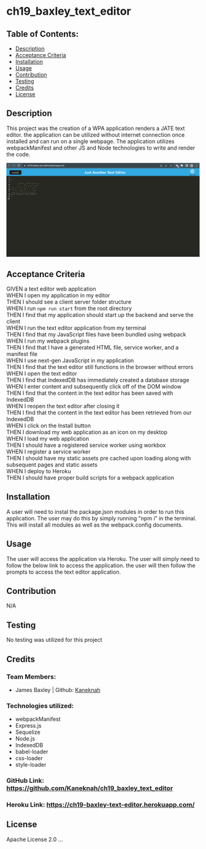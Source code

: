 # ch19_baxley_text_editor

## Table of Contents:

- [Description](#description)
- [Acceptance Criteria](#acceptance-criteria)
- [Installation](#installation)
- [Usage](#usage)
- [Contribution](#contribution)
- [Testing](#testing)
- [Credits](#credits)
- [License](#license)

## Description

This project was the creation of a WPA application renders a JATE text editor. the application can be utilized without internet connection once installed and can run on a single webpage. The application utilizes webpackManifest and other JS and Node technologies to write and render the code.

![Alt text](./assets/images/Screenshot%202023-03-28%20191512.png)

## Acceptance Criteria

GIVEN a text editor web application<br>
WHEN I open my application in my editor<br>
THEN I should see a client server folder structure<br>
WHEN I run `npm run start` from the root directory<br>
THEN I find that my application should start up the backend and serve the client<br>
WHEN I run the text editor application from my terminal<br>
THEN I find that my JavaScript files have been bundled using webpack<br>
WHEN I run my webpack plugins<br>
THEN I find that I have a generated HTML file, service worker, and a manifest file<br>
WHEN I use next-gen JavaScript in my application<br>
THEN I find that the text editor still functions in the browser without errors<br>
WHEN I open the text editor<br>
THEN I find that IndexedDB has immediately created a database storage<br>
WHEN I enter content and subsequently click off of the DOM window<br>
THEN I find that the content in the text editor has been saved with IndexedDB<br>
WHEN I reopen the text editor after closing it<br>
THEN I find that the content in the text editor has been retrieved from our IndexedDB<br>
WHEN I click on the Install button<br>
THEN I download my web application as an icon on my desktop<br>
WHEN I load my web application<br>
THEN I should have a registered service worker using workbox<br>
WHEN I register a service worker<br>
THEN I should have my static assets pre cached upon loading along with subsequent pages and static assets<br>
WHEN I deploy to Heroku<br>
THEN I should have proper build scripts for a webpack application<br>

## Installation

A user will need to instal the package.json modules in order to run this application. The user may do this by simply running "npm i" in the terminal. This will install all modules as well as the webpack.config documents.

## Usage

The user will access the application via Heroku. The user will simply need to follow the below link to access the application. the user will then follow the prompts to access the text editor application.

## Contribution

N/A

## Testing

No testing was utilized for this project

## Credits

### Team Members:

- James Baxley | Github: [Kaneknah](https://github.com/Kaneknah)

### Technologies utilized:

- webpackManifest
- Express.js
- Sequelize
- Node.js
- IndexedDB
- babel-loader
- css-loader
- style-loader

### GitHub Link: https://github.com/Kaneknah/ch19_baxley_text_editor

### Heroku Link: https://ch19-baxley-text-editor.herokuapp.com/


## License

Apache License 2.0
...
